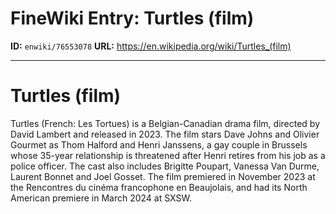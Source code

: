 # FineWiki Entry: Turtles (film)

**ID:** `enwiki/76553078`
**URL:** <https://en.wikipedia.org/wiki/Turtles_(film)>

--- 

# Turtles (film)
Turtles (French: Les Tortues) is a Belgian-Canadian drama film, directed by David Lambert and released in 2023. The film stars Dave Johns and Olivier Gourmet as Thom Halford and Henri Janssens, a gay couple in Brussels whose 35-year relationship is threatened after Henri retires from his job as a police officer.
The cast also includes Brigitte Poupart, Vanessa Van Durme, Laurent Bonnet and Joel Gosset.
The film premiered in November 2023 at the Rencontres du cinéma francophone en Beaujolais, and had its North American premiere in March 2024 at SXSW.
